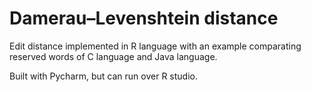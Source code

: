 # Damerau–Levenshtein distance
Edit distance implemented in R language with an example comparating reserved words of C language and Java language.

Built with Pycharm, but can run over R studio.
